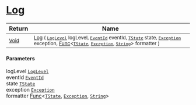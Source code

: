 # [Log](./SimpleConsoleLogger-100664084.md)



| Return | Name | 
| --- | --- | 
| <sub>[Void](https://docs.microsoft.com/en-us/dotnet/api/System.Void)</sub>| <sub>[Log](./SimpleConsoleLogger-100664084.md) ( [`LogLevel`](https://docs.microsoft.com/en-us/dotnet/api/Microsoft.Extensions.Logging.LogLevel) logLevel, [`EventId`](https://docs.microsoft.com/en-us/dotnet/api/Microsoft.Extensions.Logging.EventId) eventId, [`TState`](./SimpleConsoleLogger-100664084.md) state, [`Exception`](https://docs.microsoft.com/en-us/dotnet/api/System.Exception) exception, [Func](https://docs.microsoft.com/en-us/dotnet/api/System.Func-3)\<[`TState`](./SimpleConsoleLogger-100664084.md), [`Exception`](https://docs.microsoft.com/en-us/dotnet/api/System.Exception), [`String`](https://docs.microsoft.com/en-us/dotnet/api/System.String)> formatter )</sub>| <br>


#### Parameters
 logLevel  [`LogLevel`](https://docs.microsoft.com/en-us/dotnet/api/Microsoft.Extensions.Logging.LogLevel)<br> eventId  [`EventId`](https://docs.microsoft.com/en-us/dotnet/api/Microsoft.Extensions.Logging.EventId)<br> state  [`TState`](./SimpleConsoleLogger-100664084.md)<br> exception  [`Exception`](https://docs.microsoft.com/en-us/dotnet/api/System.Exception)<br> formatter  [Func](https://docs.microsoft.com/en-us/dotnet/api/System.Func-3)\<[`TState`](./SimpleConsoleLogger-100664084.md), [`Exception`](https://docs.microsoft.com/en-us/dotnet/api/System.Exception), [`String`](https://docs.microsoft.com/en-us/dotnet/api/System.String)>
